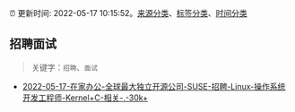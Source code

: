 :alarm_clock: 更新时间: 2022-05-17 10:15:52。[来源分类](../README.md)、[标签分类](../TAGS.md)、[时间分类](../TIMELINE.md)

## 招聘面试


> 关键字：`招聘`、`面试`



- [2022-05-17-在家办公-全球最大独立开源公司-SUSE-招聘-Linux-操作系统开发工程师-Kernel+C-相关-,-30k+](https://www.v2ex.com/t/853509) 